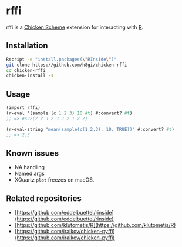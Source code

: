 # rffi

rffi is a [Chicken Scheme](https://www.call-cc.org/) extension for interacting with [R](https://www.r-project.org/).

## Installation

```bash
Rscript -e "install.packages(\"RInside\")"
git clone https://github.com/h8gi/chicken-rffi
cd chicken-rffi
chicken-install -s
```

## Usage

```scheme
(import rffi)
(r-eval '(sample (c 1 2 3) 10 #t) #:convert? #t)
;; => #s32(2 2 3 2 3 3 2 1 2 2)

(r-eval-string "mean(sample(c(1,2,3), 10, TRUE))" #:convert? #t)
;; => 2.3
```

## Known issues

- NA handling
- Named args
- XQuartz `plot` freezes on macOS.

## Related repositories

- [https://github.com/eddelbuettel/rinside](https://github.com/eddelbuettel/rinside)
- [https://github.com/klutometis/R](https://github.com/klutometis/R)
- [https://github.com/iraikov/chicken-pyffi](https://github.com/iraikov/chicken-pyffi)
